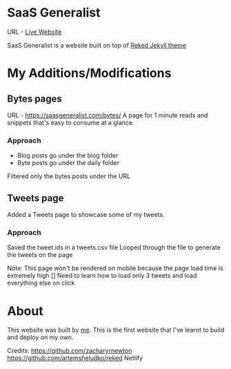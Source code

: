 # SaaS Generalist
URL - [Live Website](https://saasgeneralist.com)

SaaS Generalist is a website built on top of [Reked Jekyll theme](https://jekyll-themes.com/reked/)

# My Additions/Modifications

## Bytes pages
URL - https://saasgeneralist.com/bytes/
A page for 1 minute reads and snippets that's easy to consume at a glance. 

### Approach
- Blog posts go under the blog folder
- Byte posts go under the daily folder

Filtered only the bytes posts under the URL

## Tweets page
Added a Tweets page to showcase some of my tweets.  

### Approach
Saved the tweet ids in a tweets.csv file
Looped through the file to generate the tweets on the page

Note: This page won't be rendered on mobile because the page load time is extremely high
[] Need to learn how to load only 3 tweets and load everything else on click

# About
This website was built by [me](https://www.linkedin.com/in/sanjeev-nc/). This is the first website that I've learnt to build and deploy on my own.

Credits:
https://github.com/zacharyrnewton
https://github.com/artemsheludko/reked
Netlify
